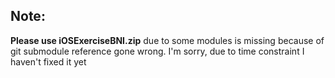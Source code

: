 ## Note: 
**Please use iOSExerciseBNI.zip** due to some modules is missing because of git submodule reference gone wrong. I'm sorry, due to time constraint I haven't fixed it yet
